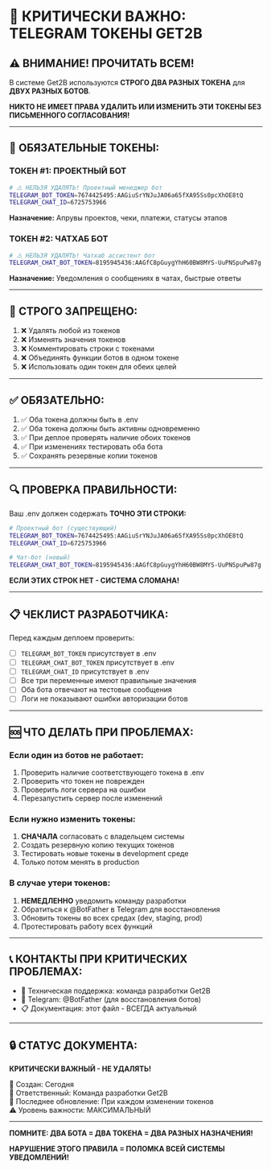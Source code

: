 # 🚨 КРИТИЧЕСКИ ВАЖНО: TELEGRAM ТОКЕНЫ GET2B

## ⚠️ **ВНИМАНИЕ! ПРОЧИТАТЬ ВСЕМ!**

В системе Get2B используются **СТРОГО ДВА РАЗНЫХ ТОКЕНА** для **ДВУХ РАЗНЫХ БОТОВ**.

**НИКТО НЕ ИМЕЕТ ПРАВА УДАЛИТЬ ИЛИ ИЗМЕНИТЬ ЭТИ ТОКЕНЫ БЕЗ ПИСЬМЕННОГО СОГЛАСОВАНИЯ!**

---

## 🔑 **ОБЯЗАТЕЛЬНЫЕ ТОКЕНЫ:**

### **ТОКЕН #1: ПРОЕКТНЫЙ БОТ**
```bash
# ⚠️ НЕЛЬЗЯ УДАЛЯТЬ! Проектный менеджер бот
TELEGRAM_BOT_TOKEN=7674425495:AAGiuSrYNJuJA06a65fXA95Ss0pcXhOE8tQ
TELEGRAM_CHAT_ID=6725753966
```

**Назначение:** Апрувы проектов, чеки, платежи, статусы этапов

### **ТОКЕН #2: ЧАТХАБ БОТ**  
```bash
# ⚠️ НЕЛЬЗЯ УДАЛЯТЬ! Чатхаб ассистент бот
TELEGRAM_CHAT_BOT_TOKEN=8195945436:AAGfC8pGuygYhH60BW8MYS-UuPNSpuPw87g
```

**Назначение:** Уведомления о сообщениях в чатах, быстрые ответы

---

## 🚫 **СТРОГО ЗАПРЕЩЕНО:**

1. ❌ Удалять любой из токенов
2. ❌ Изменять значения токенов  
3. ❌ Комментировать строки с токенами
4. ❌ Объединять функции ботов в одном токене
5. ❌ Использовать один токен для обеих целей

---

## ✅ **ОБЯЗАТЕЛЬНО:**

1. ✅ Оба токена должны быть в .env
2. ✅ Оба токена должны быть активны одновременно
3. ✅ При деплое проверять наличие обоих токенов
4. ✅ При изменениях тестировать оба бота
5. ✅ Сохранять резервные копии токенов

---

## 🔍 **ПРОВЕРКА ПРАВИЛЬНОСТИ:**

Ваш .env должен содержать **ТОЧНО ЭТИ СТРОКИ:**

```bash
# Проектный бот (существующий)
TELEGRAM_BOT_TOKEN=7674425495:AAGiuSrYNJuJA06a65fXA95Ss0pcXhOE8tQ
TELEGRAM_CHAT_ID=6725753966

# Чат-бот (новый)
TELEGRAM_CHAT_BOT_TOKEN=8195945436:AAGfC8pGuygYhH60BW8MYS-UuPNSpuPw87g
```

**ЕСЛИ ЭТИХ СТРОК НЕТ - СИСТЕМА СЛОМАНА!**

---

## 📋 **ЧЕКЛИСТ РАЗРАБОТЧИКА:**

Перед каждым деплоем проверить:

- [ ] `TELEGRAM_BOT_TOKEN` присутствует в .env
- [ ] `TELEGRAM_CHAT_BOT_TOKEN` присутствует в .env  
- [ ] `TELEGRAM_CHAT_ID` присутствует в .env
- [ ] Все три переменные имеют правильные значения
- [ ] Оба бота отвечают на тестовые сообщения
- [ ] Логи не показывают ошибки авторизации ботов

---

## 🆘 **ЧТО ДЕЛАТЬ ПРИ ПРОБЛЕМАХ:**

### **Если один из ботов не работает:**
1. Проверить наличие соответствующего токена в .env
2. Проверить что токен не поврежден  
3. Проверить логи сервера на ошибки
4. Перезапустить сервер после изменений

### **Если нужно изменить токены:**
1. **СНАЧАЛА** согласовать с владельцем системы
2. Создать резервную копию текущих токенов
3. Тестировать новые токены в development среде
4. Только потом менять в production

### **В случае утери токенов:**
1. **НЕМЕДЛЕННО** уведомить команду разработки
2. Обратиться к @BotFather в Telegram для восстановления
3. Обновить токены во всех средах (dev, staging, prod)
4. Протестировать работу всех функций

---

## 📞 **КОНТАКТЫ ПРИ КРИТИЧЕСКИХ ПРОБЛЕМАХ:**

- 🔧 Техническая поддержка: команда разработки Get2B
- 📱 Telegram: @BotFather (для восстановления ботов)
- 📋 Документация: этот файл - ВСЕГДА актуальный

---

## 🔒 **СТАТУС ДОКУМЕНТА:**

**КРИТИЧЕСКИ ВАЖНЫЙ - НЕ УДАЛЯТЬ!**

📅 Создан: Сегодня  
👤 Ответственный: Команда разработки Get2B  
🔄 Последнее обновление: При каждом изменении токенов  
⚠️ Уровень важности: МАКСИМАЛЬНЫЙ

---

**ПОМНИТЕ: ДВА БОТА = ДВА ТОКЕНА = ДВА РАЗНЫХ НАЗНАЧЕНИЯ!**

**НАРУШЕНИЕ ЭТОГО ПРАВИЛА = ПОЛОМКА ВСЕЙ СИСТЕМЫ УВЕДОМЛЕНИЙ!** 